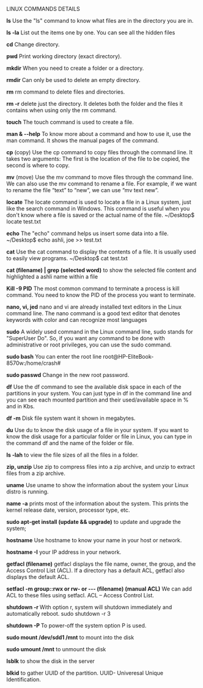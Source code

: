 LINUX COMMANDS DETAILS

**ls** Use the "ls" command to know what files are in the directory you are in.

**ls -la** List out the items one by one. You can see all the hidden files

**cd** Change directory.

**pwd** Print working directory (exact directory).

**mkdir** When you need to create a folder or a directory.

**rmdir** Can only be used to delete an empty directory.

**rm** rm command to delete files and directories.

**rm -r** delete just the directory. It deletes both the folder and the files it contains when using only the rm command.

**touch** The touch command is used to create a file.

**man & --help** To know more about a command and how to use it, use the man command. It shows the manual pages of the command.

**cp** (copy) Use the cp command to copy files through the command line. It takes two arguments: The first is the location of the file
to be copied, the second is where to copy.

**mv** (move) Use the mv command to move files through the command line. We can also use the mv command to rename a file. For example, if we want to rename the file “text” to “new”, we can use “mv text new”.

**locate** The locate command is used to locate a file in a Linux system, just like the search command in Windows. This command is useful when you don't know where a file is saved or the actual name of the file. ~/Desktop$ locate test.txt

**echo** The "echo" command helps us insert some data into a file. ~/Desktop$ echo ashli, joe >> test.txt

**cat** Use the cat command to display the contents of a file. It is usually used to easily view programs. ~/Desktop$ cat test.txt

**cat (filename) | grep (selected word)** to show the selected file content and highlighted a ashli name within a file

**Kill -9 PID**  	The most common command to terminate a process is kill command. You need to know the PID of the process you want to terminate.

**nano, vi, jed** nano and vi are already installed text editors in the Linux command line. The nano command is a good text editor that denotes keywords with color and can recognize most languages

**sudo** A widely used command in the Linux command line, sudo stands for "SuperUser Do". So, if you want any command to be done with administrative or root privileges, you can use the sudo command.

**sudo bash** You can enter the root line root@HP-EliteBook-8570w:/home/crash#

**sudo passwd** Change in the new root password.

**df** Use the df command to see the available disk space in each of the partitions in your system. You can just type in df in the command line and you can see each mounted partition and their used/available space in % and in Kbs.

**df -m** Disk file system want it shown in megabytes.

**du** Use du to know the disk usage of a file in your system. If you want to know the disk usage for a particular folder or file in Linux, you can type in the command df and the name of the folder or file.

**ls -lah** to view the file sizes of all the files in a folder.

**zip, unzip** Use zip to compress files into a zip archive, and unzip to extract files from a zip archive.

**uname** Use uname to show the information about the system your Linux distro is running.

**name -a** prints most of the information about the system. This prints the kernel release date, version, processor type, etc.

**sudo apt-get install (update && upgrade)** to update and upgrade the system;

**hostname** Use hostname to know your name in your host or network.

**hostname -I** your IP address in your network.

**getfacl (filename)** getfacl displays the file name, owner, the group, and the Access Control List (ACL). If a directory has a default ACL, getfacl also displays the default ACL.

**setfacl -m group::rwx or rw- or --- (filename) (manual ACL)** We can add ACL to these files using setfacl. ACL – Access Control List.

**shutdown -r <time>** With option r, system will shutdown immediately and automatically reboot. sudo shutdown -r 3

**shutdown -P <time>** To power-off the system option P is used.

**sudo mount /dev/sdd1 /mnt** to mount into the disk

**sudo umount /mnt** to unmount the disk

**lsblk** to show the disk in the server

**blkid** to gather UUID of the partition. UUID- Univeresal Unique Identification.
